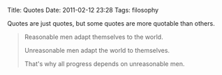 Title: Quotes
Date: 2011-02-12 23:28
Tags: filosophy

Quotes are just quotes, but some quotes are more quotable than others.   
  
> Reasonable men adapt themselves to the world.
>
> Unreasonable men adapt the world to themselves.
>
> That's why all progress depends on unreasonable men.
